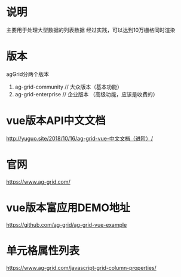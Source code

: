 # 说明
主要用于处理大型数据的列表数据
经过实践，可以达到10万栅格同时渲染

# 版本
agGrid分两个版本
1. ag-grid-community // 大众版本（基本功能）
2. ag-grid-enterprise // 企业版本 （高级功能，应该是收费的）

# vue版本API中文文档
http://yuguo.site/2018/10/16/ag-grid-vue-中文文档（进阶）/

# 官网
https://www.ag-grid.com/

# vue版本富应用DEMO地址
https://github.com/ag-grid/ag-grid-vue-example

# 单元格属性列表
https://www.ag-grid.com/javascript-grid-column-properties/